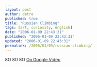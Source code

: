 ```yaml
---
layout: post
author: detro
published: true
title: "Russian Climbing"
tags: [art, curiosity, english]
date: "2006-01-09 22:43:31"
published: "2006-01-09 22:43:31"
updated: "2006-01-09 22:43:31"
permalink: /2006/01/09/russian-climbing/
---
```


 8O 8O 8O
<a href="http://video.google.com/videoplay?docid=515642196227308929">On Google Video</a>
<a href="http://video.google.com/videoplay?docid=515642196227308929"><img src="http://video.google.com/ThumbnailServer?contentid=6769a805f65fddfa&second=165&itag=w160&urlcreated=1136836503&sigh=10Lp5k2sp0w83OydVLkiZdLW2QM" alt="" /></a>
